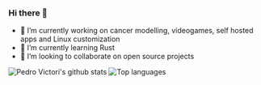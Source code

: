 ### Hi there 👋

<!--
**pedrovictori/pedrovictori** is a ✨ _special_ ✨ repository because its `README.md` (this file) appears on your GitHub profile.

Here are some ideas to get you started:

- 🔭 I’m currently working on ...
- 🌱 I’m currently learning ...
- 👯 I’m looking to collaborate on ...
- 🤔 I’m looking for help with ...
- 💬 Ask me about ...
- 📫 How to reach me: ...
- 😄 Pronouns: ...
- ⚡ Fun fact: ...
-->
- 🔭 I’m currently working on cancer modelling, videogames, self hosted apps and Linux customization
- 🌱 I’m currently learning Rust
- 👯 I’m looking to collaborate on open source projects

![Pedro Victori's github stats](https://github-readme-stats.vercel.app/api?username=pedrovictori&show_icons=true&theme=prussian)
![Top languages](https://github-readme-stats.vercel.app/api/top-langs/?username=pedrovictori&theme=prussian)
